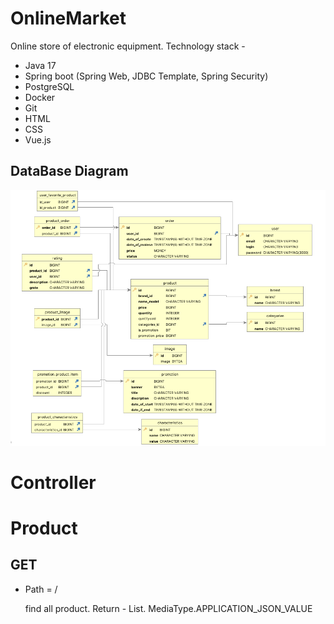 # OnlineMarket

Online store of electronic equipment.
Technology stack -
<ul>
  <li>Java 17</li>
  <li>Spring boot (Spring Web, JDBC Template, Spring Security)</li>
  <li>PostgreSQL</li>
  <li>Docker</li>
  <li>Git</li>
  <li>HTML</li>
  <li>CSS</li>
  <li>Vue.js</li>
</ul>
<h2>
  DataBase Diagram
</h2>

<img src="https://github.com/faketri/OnlineMarket/blob/master/assets/%D0%94%D0%B8%D0%B0%D0%B3%D1%80%D0%B0%D0%BC%D0%BC%D0%B0.png">

# Controller 

# Product
<h2>GET</h2>  
<ul>
  <li> Path = / </li>
  <p>find all product. Return - List<Product>. MediaType.APPLICATION_JSON_VALUE</p>
</ul>
